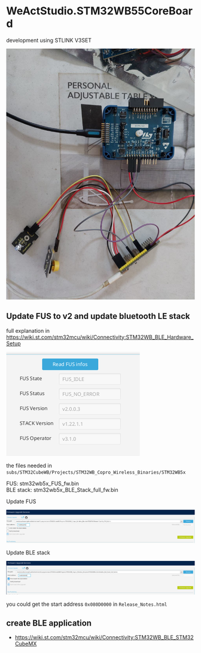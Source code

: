 # WeActStudio.STM32WB55CoreBoard

development using STLINK V3SET

![stlink v3set](./images/stm32wb-with-stlink-v3set.jpg)

## Update FUS to v2 and update bluetooth LE stack

full explanation in https://wiki.st.com/stm32mcu/wiki/Connectivity:STM32WB_BLE_Hardware_Setup

![alt text](./images/image.png)

the files needed in `subs/STM32CubeWB/Projects/STM32WB_Copro_Wireless_Binaries/STM32WB5x`

FUS: stm32wb5x_FUS_fw.bin \
BLE stack: stm32wb5x_BLE_Stack_full_fw.bin

Update FUS

![alt text](./images/image-2.png)

Update BLE stack

![alt text](./images/image-1.png)

you could get the start address `0x080D0000` in `Release_Notes.html`

## create BLE application

- https://wiki.st.com/stm32mcu/wiki/Connectivity:STM32WB_BLE_STM32CubeMX

